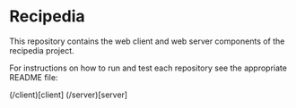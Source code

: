 # Recipedia

This repository contains the web client and web server components of the recipedia project.

For instructions on how to run and test each repository see the appropriate README file:

(/client)[client]
(/server)[server]
